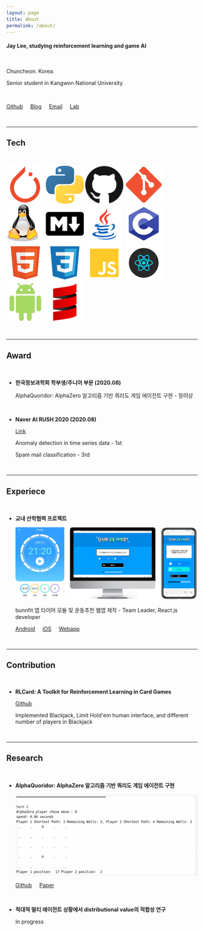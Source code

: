 ```yaml
---
layout: page
title: About
permalink: /about/
---
```



#### Jay Lee, studying reinforcement learning and game AI

<br/>

Chuncheon. Korea.

Senior student in Kangwon National University

<br/>

  [Github](https://github.com/Clarit7) &nbsp; &nbsp; [Blog](https://clarit7.github.io) &nbsp; &nbsp; [Email](mailto:intelleej@gmail.com) &nbsp; &nbsp; [Lab](https://narame7.github.io/)

<br/>

***

## Tech

<br/>

![pytorch](./images/about/pytorch.png) ![python](./images/about/python.png) ![github](./images/about/github.png) ![git](./images/about/git.png) ![linux](./images/about/linux.png) ![markdown](./images/about/iconfinder_markdown_298823.png) ![java](./images/about/java.png) ![clang](./images/about/clang.png) ![html](./images/about/html.png) ![css](./images/about/css.png) ![js](./images/about/js.png) ![react](./images/about/react.png) ![android](./images/about/android.png) ![scala](./images/about/scala.png)

<br/>

***

## Award

<br/>

* **한국정보과학회 학부생/주니어 부문 (2020.08)**

  AlphaQuoridor: AlphaZero 알고리즘 기반 쿼리도 게임 에이전트 구현 - 장려상
  
<br/>
  
* **Naver AI RUSH 2020 (2020.08)**
  
  [Link](https://campaign.naver.com/airush/)
  
  Anomaly detection in time series data - 1st
  
  Spam mail classification - 3rd
  
<br/>

***

## Experiece

<br/>

* **교내 산학협력 프로젝트**
  
  ![/images/about/1.png](/images/about/1.png)
  
  bunnfit 앱 타이머 모듈 및 운동추천 웹앱 제작 - Team Leader, React js developer

  [Android](https://play.google.com/store/apps/details?id=com.bunnit.haja.android) &nbsp; &nbsp; [iOS](https://apps.apple.com/kr/app/%EB%B2%88%ED%95%8F-%EA%B8%B0%EB%A1%9D%EC%9D%B4-%EB%AA%B8%EC%9D%84-%EB%A7%8C%EB%93%A0%EB%8B%A4/id1503464984) &nbsp; &nbsp; [Webapp](https://poll.haja.life/)
  
<br/>

***

## Contribution

<br/>

* **RLCard: A Toolkit for Reinforcement Learning in Card Games**
  
  [Github](https://github.com/datamllab/rlcard)
  
  Implemented Blackjack, Limit Hold'em human interface, and different number of players in Blackjack

<br/>

***

## Research

<br/>

* **AlphaQuoridor: AlphaZero 알고리즘 기반 쿼리도 게임 에이전트 구현**

  ![quoridor](./images/about/quoridor.gif)

  [Github](https://github.com/Clarit7/AlphaZero_Quoridor) &nbsp; &nbsp; [Paper](https://www.dbpia.co.kr/Journal/articleDetail?nodeId=NODE09874821)

<br/>

* **적대적 멀티 에이전트 상황에서 distributional value의 적합성 연구**

  In progress
